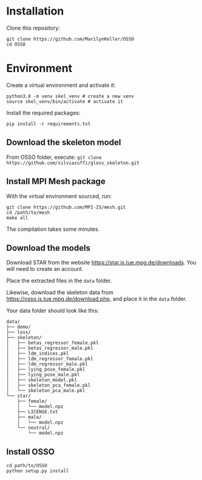 # Installation

Clone this repository:
```
git clone https://github.com/MarilynKeller/OSSO
cd OSSO
```

# Environment

Create a virtual environment and activate it:
```
python3.8 -m venv skel_venv # create a new venv
source skel_venv/bin/activate # activate it
```

Install the required packages:
```
pip install -r requirements.txt
```

## Download the skeleton model

From OSSO folder, execute:
`git clone https://github.com/silviazuffi/gloss_skeleton.git`


## Install MPI Mesh package

With the virtual environment sourced, run:
```
git clone https://github.com/MPI-IS/mesh.git
cd /path/to/mesh
make all
```
The compilation takes some minutes.

## Download the models

Download STAR from the website https://star.is.tue.mpg.de/downloads. You will need to create an account. 

Place the extracted files in the `data` folder.

Likewise, download the skeleton data from https://osso.is.tue.mpg.de/download.php, and place it in the `data` folder.

Your data folder should look like this:

```
data/
├── demo/
├── loss/
├── skeleton/
│   ├── betas_regressor_female.pkl
│   ├── betas_regressor_male.pkl
│   ├── ldm_indices.pkl
│   ├── ldm_regressor_female.pkl
│   ├── ldm_regressor_male.pkl
│   ├── lying_pose_female.pkl
│   ├── lying_pose_male.pkl
│   ├── skeleton_model.pkl
│   ├── skeleton_pca_female.pkl
│   └── skeleton_pca_male.pkl
└── star/
    ├── female/
    │   └── model.npz
    ├── LICENSE.txt
    ├── male/
    │   └── model.npz
    └── neutral/
        └── model.npz
```



## Install OSSO
```
cd path/to/OSSO
python setup.py install
```
